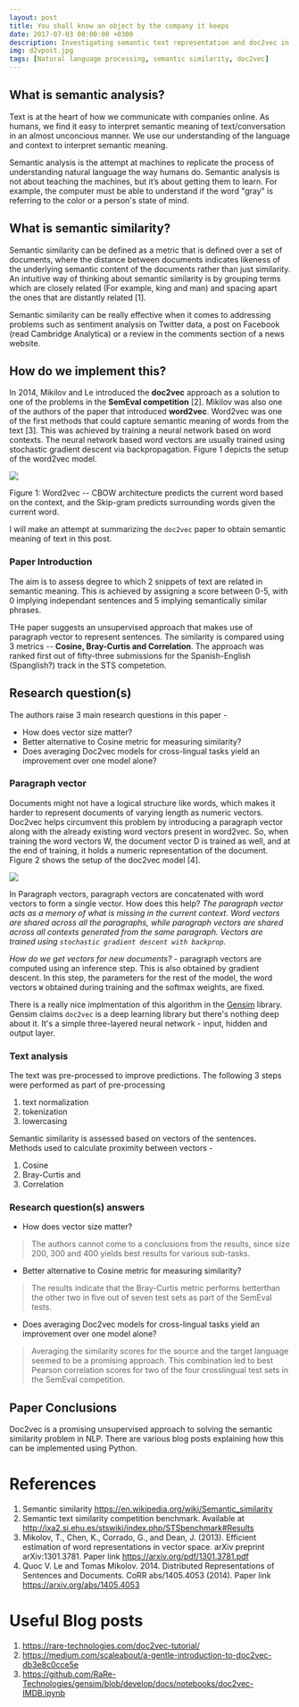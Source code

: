 ```yaml
---
layout: post
title: You shall know an object by the company it keeps
date: 2017-07-03 00:00:00 +0300
description: Investigating semantic text representation and doc2vec in particular.
img: d2vpost.jpg
tags: [Natural language processing, semantic similarity, doc2vec]
---
```


## What is semantic analysis?

Text is at the heart of how we communicate with companies online. As humans, we find it easy to interpret semantic meaning of text/conversation in an almost unconcious manner. We use our understanding of the language and context to interpret semantic meaning.

Semantic analysis is the attempt at machines to replicate the process of understanding natural language the way humans do. Semantic analysis is not about teaching the machines, but it’s about getting them to learn. For example, the computer must be able to understand if the word "gray" is referring to the color or a person's state of mind.

## What is semantic similarity?

Semantic similarity can be defined as a metric that is defined over a set of documents, where the distance between documents indicates likeness of the underlying semantic content of the documents rather than just similarity. An intuitive way of thinking about semantic similarity is by grouping terms which are closely related (For example, king and man) and spacing apart the ones that are distantly related [1].

Semantic similarity can be really effective when it comes to addressing problems such as sentiment analysis on Twitter data, a post on Facebook (read Cambridge Analytica) or a review in the comments section of a news website.

## How do we implement this?

In 2014, Mikilov and Le introduced the **doc2vec** approach as a solution to one of the problems in the **SemEval competition** [2]. Mikilov was also one of the authors of the paper that introduced **word2vec**. Word2vec was one of the first methods that could capture semantic meaning of words from the text [3]. This was achieved by training a neural network based on word contexts. The neural network based word vectors are usually trained using stochastic gradient descent via backpropagation. Figure 1 depicts the setup of the word2vec model.

![]({({{site.baseurl}}/assets/img/d2v/word2vec.png)})

Figure 1:  Word2vec -- CBOW architecture predicts the current word based on the context, and the Skip-gram predicts surrounding words given the current word.

I will make an attempt at summarizing the `doc2vec` paper to obtain semantic meaning of text in this post.

### Paper Introduction

The aim is to assess degree to which 2 snippets of text are related in semantic meaning. This is achieved by assigning a score between 0-5, with 0 implying independant sentences and 5 implying semantically similar phrases.

THe paper suggests an unsupervised approach that makes use of paragraph vector to represent sentences. The similarity is compared using 3 metrics -- **Cosine, Bray-Curtis and Correlation**. The approach was ranked first out of fifty-three submissions for the Spanish-English (Spanglish?) track in the STS competetion.

## Research question(s)

The authors raise 3 main research questions in this paper -
- How does vector size matter?
- Better alternative to Cosine metric for measuring similarity?
- Does averaging Doc2vec models for cross-lingual tasks yield an improvement over one model alone?

### Paragraph vector

Documents might not have a logical structure like words, which makes it harder to represent documents of varying length as numeric vectors. Doc2vec helps circumvent this problem by introducing a paragraph vector along with the already existing word vectors present in word2vec. So, when training the word vectors W, the document vector D is trained as well, and at the end of training, it holds a numeric representation of the document. Figure 2 shows the setup of the doc2vec model [4].

![]({({{site.baseurl}}/assets/img/d2v/doc2vec.png)})

In Paragraph vectors, paragraph vectors are concatenated with word vectors to form a single vector. How does this help? *The paragraph vector acts as a memory of what is missing in the current context. Word vectors are shared across all the paragraphs, while paragraph vectors are shared across all contexts generated from the same paragraph. Vectors are trained using `stochastic gradient descent with backprop`.*

*How do we get vectors for new documents?* - paragraph vectors are computed using an inference step. This is also obtained by gradient descent. In this step, the parameters for the rest of the model, the word vectors `W` obtained during training and the softmax weights, are fixed.

There is a really nice implmentation of this algorithm in the [Gensim](www.google.com) library. Gensim claims `doc2vec` is a deep learning library but there's nothing deep about it. It's a simple three-layered neural network - input, hidden and output layer.

### Text analysis

The text was pre-processed to improve predictions. The following 3 steps were performed as part of pre-processing

1. text normalization
2. tokenization
3. lowercasing

Semantic similarity is assessed based on vectors of the sentences. Methods used to calculate proximity between vectors -

1. Cosine
2. Bray-Curtis and
3. Correlation

### Research question(s) answers

- How does vector size matter?
> The authors cannot come to a conclusions from the results, since size 200, 300 and 400 yields best results for various sub-tasks.

- Better alternative to Cosine metric for measuring similarity?
> The results indicate that the Bray-Curtis metric performs betterthan the other two in five out of seven test sets as part of the SemEval tests.

- Does averaging Doc2vec models for cross-lingual tasks yield an improvement over one model alone?
> Averaging the similarity scores for the source and the target language seemed to be a promising approach. This combination led to best Pearson correlation scores for two of the four crosslingual test sets in the SemEval competition.

## Paper Conclusions

Doc2vec is a promising unsupervised approach to solving the semantic similarity problem in NLP. There are various blog posts explaining how this can be implemented using Python.

# References

1. Semantic similarity https://en.wikipedia.org/wiki/Semantic_similarity
2. Semantic text similarity competition benchmark. Available at http://ixa2.si.ehu.es/stswiki/index.php/STSbenchmark#Results
3. Mikolov, T., Chen, K., Corrado, G., and Dean, J. (2013). Efficient estimation of word representations in vector space. arXiv preprint arXiv:1301.3781. Paper link https://arxiv.org/pdf/1301.3781.pdf
4. Quoc V. Le and Tomas Mikolov. 2014. Distributed Representations of Sentences and Documents. CoRR
abs/1405.4053 (2014). Paper link https://arxiv.org/abs/1405.4053

# Useful Blog posts
1. https://rare-technologies.com/doc2vec-tutorial/
2. https://medium.com/scaleabout/a-gentle-introduction-to-doc2vec-db3e8c0cce5e
3. https://github.com/RaRe-Technologies/gensim/blob/develop/docs/notebooks/doc2vec-IMDB.ipynb
